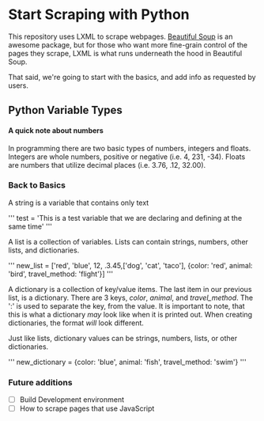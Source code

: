 # Start Scraping with Python

This repository uses LXML to scrape webpages. [Beautiful Soup](https://www.crummy.com/software/BeautifulSoup/) is an awesome package, but for those who want more fine-grain control of the pages they scrape, LXML is what runs underneath the hood in Beautiful Soup.

That said, we're going to start with the basics, and add info as requested by users.

## Python Variable Types

#### A quick note about numbers

In programming there are two basic types of numbers, integers and floats. Integers are whole numbers, positive or negative (i.e. 4, 231, -34). Floats are numbers that utilize decimal places (i.e. 3.76, .12, 32.00). 

### Back to Basics

A string is a variable that contains only text

'''
test = 'This is a test variable that we are declaring and defining at the same time'
'''

A list is a collection of variables. Lists can contain strings, numbers, other lists, and dictionaries.

'''
new_list = ['red', 'blue', 12, .3.45,['dog', 'cat', 'taco'], {color: 'red', animal: 'bird', travel_method: 'flight'}]
'''

A dictionary is a collection of key/value items. The last item in our previous list, is a dictionary. There are 3 keys, *color*, *animal*, and *travel_method*. The ':' is used to separate the key, from the value. It is important to note, that this is what a dictionary *may* look like when it is printed out. When creating dictionaries, the format *will* look different.

Just like lists, dictionary values can be strings, numbers, lists, or other dictionaries.

'''
new_dictionary =  {color: 'blue', animal: 'fish', travel_method: 'swim'}
'''



### Future additions

- [ ] Build Development environment
- [ ] How to scrape pages that use JavaScript
